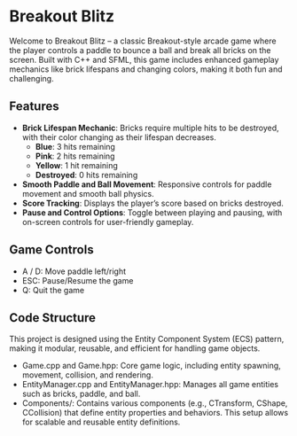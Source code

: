
# Breakout Blitz

Welcome to Breakout Blitz – a classic Breakout-style arcade game where the player controls a paddle to bounce a ball and break all bricks on the screen. Built with C++ and SFML, this game includes enhanced gameplay mechanics like brick lifespans and changing colors, making it both fun and challenging.

## Features

- **Brick Lifespan Mechanic**: Bricks require multiple hits to be destroyed, with their color changing as their lifespan decreases.
  - **Blue**: 3 hits remaining
  - **Pink**: 2 hits remaining
  - **Yellow**: 1 hit remaining
  - **Destroyed**: 0 hits remaining
- **Smooth Paddle and Ball Movement**: Responsive controls for paddle movement and smooth ball physics.
- **Score Tracking**: Displays the player’s score based on bricks destroyed.
- **Pause and Control Options**: Toggle between playing and pausing, with on-screen controls for user-friendly gameplay.

## Game Controls
- A / D: Move paddle left/right
- ESC: Pause/Resume the game
- Q: Quit the game

## Code Structure
This project is designed using the Entity Component System (ECS) pattern, making it modular, reusable, and efficient for handling game objects.

- Game.cpp and Game.hpp: Core game logic, including entity spawning, movement, collision, and rendering.
- EntityManager.cpp and EntityManager.hpp: Manages all game entities such as bricks, paddle, and ball.
- Components/: Contains various components (e.g., CTransform, CShape, CCollision) that define entity properties and behaviors. This setup allows for scalable and reusable entity definitions.

